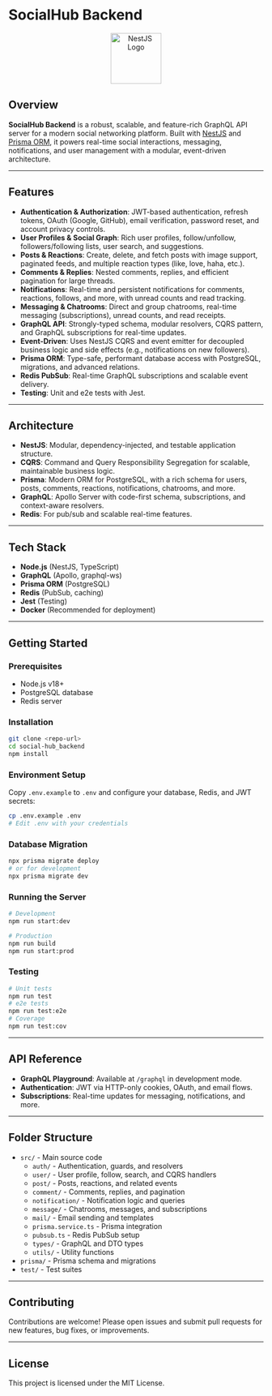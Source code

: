 
# SocialHub Backend

<p align="center">
  <img src="https://nestjs.com/img/logo-small.svg" width="100" alt="NestJS Logo" />
</p>

## Overview

**SocialHub Backend** is a robust, scalable, and feature-rich GraphQL API server for a modern social networking platform. Built with [NestJS](https://nestjs.com/) and [Prisma ORM](https://www.prisma.io/), it powers real-time social interactions, messaging, notifications, and user management with a modular, event-driven architecture.

---

## Features

- **Authentication & Authorization**: JWT-based authentication, refresh tokens, OAuth (Google, GitHub), email verification, password reset, and account privacy controls.
- **User Profiles & Social Graph**: Rich user profiles, follow/unfollow, followers/following lists, user search, and suggestions.
- **Posts & Reactions**: Create, delete, and fetch posts with image support, paginated feeds, and multiple reaction types (like, love, haha, etc.).
- **Comments & Replies**: Nested comments, replies, and efficient pagination for large threads.
- **Notifications**: Real-time and persistent notifications for comments, reactions, follows, and more, with unread counts and read tracking.
- **Messaging & Chatrooms**: Direct and group chatrooms, real-time messaging (subscriptions), unread counts, and read receipts.
- **GraphQL API**: Strongly-typed schema, modular resolvers, CQRS pattern, and GraphQL subscriptions for real-time updates.
- **Event-Driven**: Uses NestJS CQRS and event emitter for decoupled business logic and side effects (e.g., notifications on new followers).
- **Prisma ORM**: Type-safe, performant database access with PostgreSQL, migrations, and advanced relations.
- **Redis PubSub**: Real-time GraphQL subscriptions and scalable event delivery.
- **Testing**: Unit and e2e tests with Jest.

---

## Architecture

- **NestJS**: Modular, dependency-injected, and testable application structure.
- **CQRS**: Command and Query Responsibility Segregation for scalable, maintainable business logic.
- **Prisma**: Modern ORM for PostgreSQL, with a rich schema for users, posts, comments, reactions, notifications, chatrooms, and more.
- **GraphQL**: Apollo Server with code-first schema, subscriptions, and context-aware resolvers.
- **Redis**: For pub/sub and scalable real-time features.

---

## Tech Stack

- **Node.js** (NestJS, TypeScript)
- **GraphQL** (Apollo, graphql-ws)
- **Prisma ORM** (PostgreSQL)
- **Redis** (PubSub, caching)
- **Jest** (Testing)
- **Docker** (Recommended for deployment)

---

## Getting Started

### Prerequisites
- Node.js v18+
- PostgreSQL database
- Redis server

### Installation

```bash
git clone <repo-url>
cd social-hub_backend
npm install
```

### Environment Setup

Copy `.env.example` to `.env` and configure your database, Redis, and JWT secrets:

```bash
cp .env.example .env
# Edit .env with your credentials
```

### Database Migration

```bash
npx prisma migrate deploy
# or for development
npx prisma migrate dev
```

### Running the Server

```bash
# Development
npm run start:dev

# Production
npm run build
npm run start:prod
```

### Testing

```bash
# Unit tests
npm run test
# e2e tests
npm run test:e2e
# Coverage
npm run test:cov
```

---

## API Reference

- **GraphQL Playground**: Available at `/graphql` in development mode.
- **Authentication**: JWT via HTTP-only cookies, OAuth, and email flows.
- **Subscriptions**: Real-time updates for messaging, notifications, and more.

---

## Folder Structure

- `src/` - Main source code
  - `auth/` - Authentication, guards, and resolvers
  - `user/` - User profile, follow, search, and CQRS handlers
  - `post/` - Posts, reactions, and related events
  - `comment/` - Comments, replies, and pagination
  - `notification/` - Notification logic and queries
  - `message/` - Chatrooms, messages, and subscriptions
  - `mail/` - Email sending and templates
  - `prisma.service.ts` - Prisma integration
  - `pubsub.ts` - Redis PubSub setup
  - `types/` - GraphQL and DTO types
  - `utils/` - Utility functions
- `prisma/` - Prisma schema and migrations
- `test/` - Test suites

---

## Contributing

Contributions are welcome! Please open issues and submit pull requests for new features, bug fixes, or improvements.

---

## License

This project is licensed under the MIT License.
